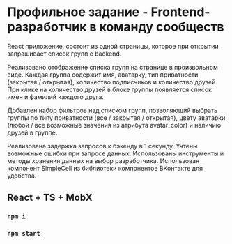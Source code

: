 # Профильное задание - Frontend-разработчик в команду сообществ
React приложение, состоит из одной страницы, которое при открытии запрашивает список групп с backend.

Реализовано отображение списка групп на странице в произвольном виде. Каждая группа содержит имя, аватарку, тип приватности (закрытая / открытая), количество подписчиков и количество друзей. При клике на количество друзей в блоке группы появляется список имен и фамилий каждого друга.

Добавлен набор фильтров над списком групп, позволяющий выбрать группы по типу приватности (все / закрытая / открытая), цвету аватарки (любой / все возможные значения из атрибута avatar_color) и наличию друзей в группе.

Реализована задержка запросов к бэкенду в 1 секунду. Учтены возможные ошибки при запросе данных. Использованы инструменты и методы хранения данных на выбор разработчика. Использован компонент SimpleCell из библиотеки компонентов ВКонтакте для удобства.

## React + TS + MobX
### `npm i`
### `npm start`
